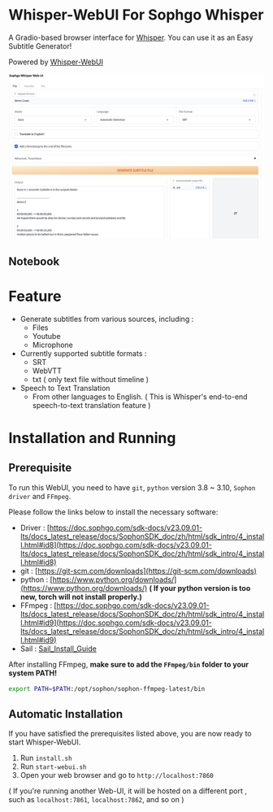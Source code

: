 # Whisper-WebUI For Sophgo Whisper
A Gradio-based browser interface for [Whisper](https://github.com/openai/whisper). You can use it as an Easy Subtitle Generator!

Powered by [Whisper-WebUI](https://github.com/jhj0517/Whisper-WebUI/tree/master)

![Whisper WebUI](./screenshot.jpg)

## Notebook

# Feature
- Generate subtitles from various sources, including :
  - Files
  - Youtube
  - Microphone
- Currently supported subtitle formats :
  - SRT
  - WebVTT
  - txt ( only text file without timeline )
- Speech to Text Translation
  - From other languages to English. ( This is Whisper's end-to-end speech-to-text translation feature )


# Installation and Running
## Prerequisite
To run this WebUI, you need to have `git`, `python` version 3.8 ~ 3.10, `Sophon driver`  and `FFmpeg`.

Please follow the links below to install the necessary software:
- Driver : [https://doc.sophgo.com/sdk-docs/v23.09.01-lts/docs_latest_release/docs/SophonSDK_doc/zh/html/sdk_intro/4_install.html#id8](https://doc.sophgo.com/sdk-docs/v23.09.01-lts/docs_latest_release/docs/SophonSDK_doc/zh/html/sdk_intro/4_install.html#id8)
- git : [https://git-scm.com/downloads](https://git-scm.com/downloads)
- python : [https://www.python.org/downloads/](https://www.python.org/downloads/) **( If your python version is too new, torch will not install properly.)**
- FFmpeg :  [https://doc.sophgo.com/sdk-docs/v23.09.01-lts/docs_latest_release/docs/SophonSDK_doc/zh/html/sdk_intro/4_install.html#id9](https://doc.sophgo.com/sdk-docs/v23.09.01-lts/docs_latest_release/docs/SophonSDK_doc/zh/html/sdk_intro/4_install.html#id9)
- Sail : [Sail_Install_Guide](./docs/Sail_Install_Guide.md)

After installing FFmpeg, **make sure to add the `FFmpeg/bin` folder to your system PATH!**
```bash
export PATH=$PATH:/opt/sophon/sophon-ffmpeg-latest/bin
```

## Automatic Installation
If you have satisfied the prerequisites listed above, you are now ready to start Whisper-WebUI.

1. Run `install.sh`
2. Run `start-webui.sh`
3. Open your web browser and go to `http://localhost:7860`

( If you're running another Web-UI, it will be hosted on a different port , such as `localhost:7861`, `localhost:7862`, and so on )


